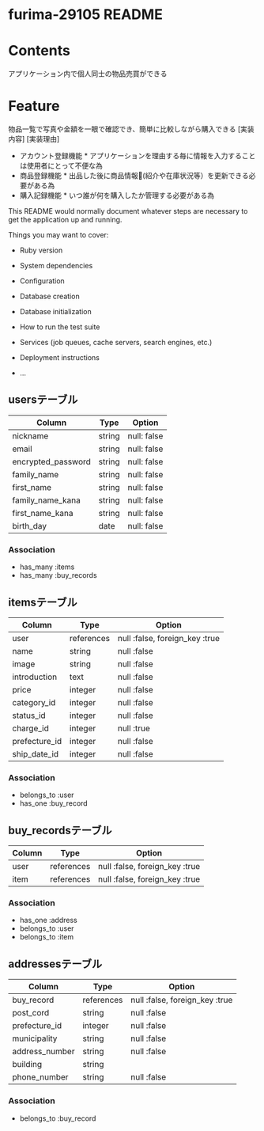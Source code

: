 # furima-29105 README

# Contents
  アプリケーション内で個人同士の物品売買ができる

# Feature
  物品一覧で写真や金額を一眼で確認でき、簡単に比較しながら購入できる
  [実装内容]               [実装理由]     
  * アカウント登録機能       * アプリケーションを理由する毎に情報を入力することは使用者にとって不便な為
  * 商品登録機能            * 出品した後に商品情報(紹介や在庫状況等）を更新できる必要がある為
  * 購入記録機能            * いつ誰が何を購入したか管理する必要がある為


This README would normally document whatever steps are necessary to get the
application up and running.

Things you may want to cover:

* Ruby version

* System dependencies

* Configuration

* Database creation

* Database initialization

* How to run the test suite

* Services (job queues, cache servers, search engines, etc.)

* Deployment instructions

* ...


## usersテーブル
| Column                | Type     | Option      |
| ----------------------| ---------|-------------|
|  nickname             | string   | null: false |
|  email                | string   | null: false |
|  encrypted_password   | string   | null: false |
|  family_name          | string   | null: false |
|  first_name           | string   | null: false |
|  family_name_kana     | string   | null: false |
|  first_name_kana      | string   | null: false |
|  birth_day            | date     | null: false |

### Association
- has_many :items
- has_many :buy_records

## itemsテーブル
| Column         | Type      | Option                        |
|----------------|---------- |-------------------------------|
|  user          | references| null :false, foreign_key :true|
|  name          | string    | null :false                   |
|  image         | string    | null :false
|  introduction  | text      | null :false                   |
|  price         | integer   | null :false                   |
|  category_id   | integer   | null :false                   |
|  status_id     | integer   | null :false                   |
|  charge_id     | integer   | null :true                    |
|  prefecture_id | integer   | null :false                   |
|  ship_date_id  | integer   | null :false                   |

### Association
- belongs_to :user
- has_one :buy_record

## buy_recordsテーブル
| Column       | Type      | Option                         |
| -------------|-----------|--------------------------------|
| user         | references| null :false, foreign_key :true |
| item         | references| null :false, foreign_key :true |

### Association
- has_one :address
- belongs_to :user
- belongs_to :item

## addressesテーブル
| Column         | Type      | Option                         |
|----------------|-----------|--------------------------------|
| buy_record     | references| null :false, foreign_key :true |
| post_cord      | string    | null :false                    |
| prefecture_id  | integer   | null :false                    |
| municipality   | string    | null :false                    |
| address_number | string    | null :false                    |
| building       | string    |                                |
| phone_number   | string    | null :false                    |

### Association
- belongs_to :buy_record


